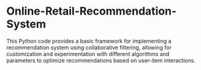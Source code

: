 # Online-Retail-Recommendation-System
This Python code provides a basic framework for implementing a recommendation system using collaborative filtering, allowing for customization and experimentation with different algorithms and parameters to optimize recommendations based on user-item interactions.
